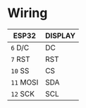 # Wiring

| ESP32   | DISPLAY |
| --- | --- |
| `6` D/C  | DC
| `7` RST  | RST
| `10` SS  | CS
| `11` MOSI | SDA
| `12` SCK  | SCL
